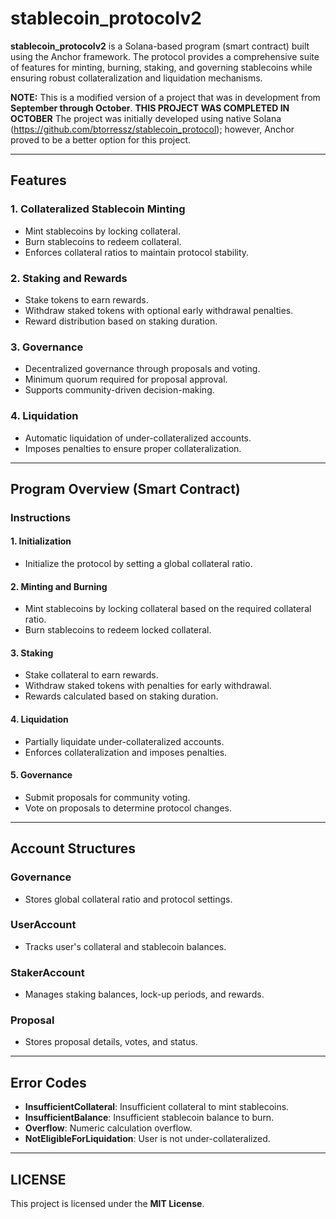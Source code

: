 # stablecoin_protocolv2

**stablecoin_protocolv2** is a Solana-based program (smart contract) built using the Anchor framework. The protocol provides a comprehensive suite of features for minting, burning, staking, and governing stablecoins while ensuring robust collateralization and liquidation mechanisms.

**NOTE:** This is a modified version of a project that was in development from **September through October**. 
**THIS PROJECT WAS COMPLETED IN OCTOBER**
The project was initially developed using native Solana (https://github.com/btorressz/stablecoin_protocol); however, Anchor proved to be a better option for this project.

---

## Features

### 1. Collateralized Stablecoin Minting
- Mint stablecoins by locking collateral.
- Burn stablecoins to redeem collateral.
- Enforces collateral ratios to maintain protocol stability.

### 2. Staking and Rewards
- Stake tokens to earn rewards.
- Withdraw staked tokens with optional early withdrawal penalties.
- Reward distribution based on staking duration.

### 3. Governance
- Decentralized governance through proposals and voting.
- Minimum quorum required for proposal approval.
- Supports community-driven decision-making.

### 4. Liquidation
- Automatic liquidation of under-collateralized accounts.
- Imposes penalties to ensure proper collateralization.

---

## Program Overview (Smart Contract)

### Instructions

#### 1. Initialization
- Initialize the protocol by setting a global collateral ratio.

#### 2. Minting and Burning
- Mint stablecoins by locking collateral based on the required collateral ratio.
- Burn stablecoins to redeem locked collateral.

#### 3. Staking
- Stake collateral to earn rewards.
- Withdraw staked tokens with penalties for early withdrawal.
- Rewards calculated based on staking duration.

#### 4. Liquidation
- Partially liquidate under-collateralized accounts.
- Enforces collateralization and imposes penalties.

#### 5. Governance
- Submit proposals for community voting.
- Vote on proposals to determine protocol changes.

---

## Account Structures

### Governance
- Stores global collateral ratio and protocol settings.

### UserAccount
- Tracks user's collateral and stablecoin balances.

### StakerAccount
- Manages staking balances, lock-up periods, and rewards.

### Proposal
- Stores proposal details, votes, and status.

---

## Error Codes

- **InsufficientCollateral**: Insufficient collateral to mint stablecoins.
- **InsufficientBalance**: Insufficient stablecoin balance to burn.
- **Overflow**: Numeric calculation overflow.
- **NotEligibleForLiquidation**: User is not under-collateralized.

---

## LICENSE

This project is licensed under the **MIT License**.
